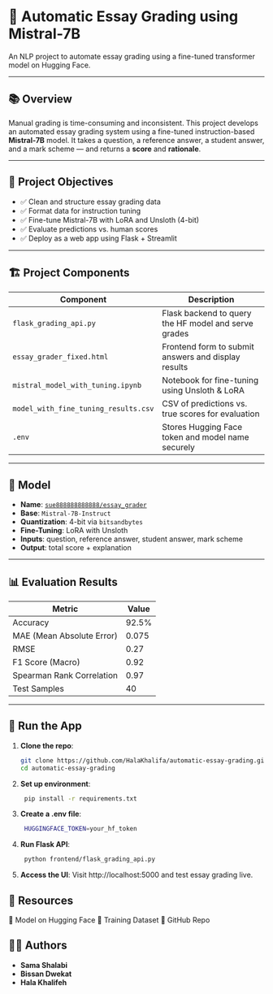 # 📝 Automatic Essay Grading using Mistral-7B

An NLP project to automate essay grading using a fine-tuned transformer model on Hugging Face.

---

## 📚 Overview

Manual grading is time-consuming and inconsistent. This project develops an automated essay grading system using a fine-tuned instruction-based **Mistral-7B** model. It takes a question, a reference answer, a student answer, and a mark scheme — and returns a **score** and **rationale**.

---

## 🎯 Project Objectives

- ✅ Clean and structure essay grading data
- ✅ Format data for instruction tuning
- ✅ Fine-tune Mistral-7B with LoRA and Unsloth (4-bit)
- ✅ Evaluate predictions vs. human scores
- ✅ Deploy as a web app using Flask + Streamlit

---

## 🏗️ Project Components

| Component       | Description                                                                 |
|-----------------|-----------------------------------------------------------------------------|
| `flask_grading_api.py` | Flask backend to query the HF model and serve grades              |
| `essay_grader_fixed.html` | Frontend form to submit answers and display results          |
| `mistral_model_with_tuning.ipynb` | Notebook for fine-tuning using Unsloth & LoRA         |
| `model_with_fine_tuning_results.csv` | CSV of predictions vs. true scores for evaluation |
| `.env`          | Stores Hugging Face token and model name securely                          |

---

## 🧠 Model

- **Name**: [`sue888888888888/essay_grader`](https://huggingface.co/sue888888888888/essay_grader)
- **Base**: `Mistral-7B-Instruct`
- **Quantization**: 4-bit via `bitsandbytes`
- **Fine-Tuning**: LoRA with Unsloth
- **Inputs**: question, reference answer, student answer, mark scheme
- **Output**: total score + explanation

---

## 📊 Evaluation Results

| Metric                    | Value   |
|---------------------------|---------|
| Accuracy                  | 92.5%   |
| MAE (Mean Absolute Error) | 0.075   |
| RMSE                      | 0.27    |
| F1 Score (Macro)          | 0.92    |
| Spearman Rank Correlation | 0.97    |
| Test Samples              | 40      |

---

## 🚀 Run the App

1. **Clone the repo**:
   ```bash
   git clone https://github.com/HalaKhalifa/automatic-essay-grading.git
   cd automatic-essay-grading
   ```
2. **Set up environment**:
   ```bash
    pip install -r requirements.txt
    ```
3. **Create a .env file**:
   ```bash
    HUGGINGFACE_TOKEN=your_hf_token
    ```
4. **Run Flask API**:
   ```bash
    python frontend/flask_grading_api.py
    ```
5. **Access the UI**:
    Visit http://localhost:5000 and test essay grading live.


## 🔗 Resources

🔗 Model on Hugging Face
🔗 Training Dataset
🔗 GitHub Repo

## 👩‍💻 Authors

- **Sama Shalabi**
- **Bissan Dwekat**
- **Hala Khalifeh**
